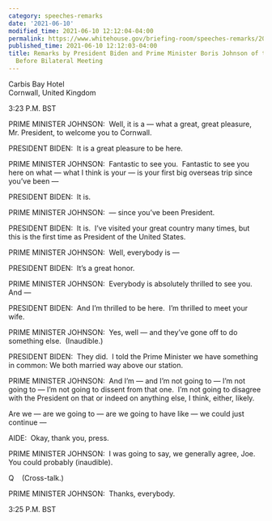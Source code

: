 ```yaml
---
category: speeches-remarks
date: '2021-06-10'
modified_time: 2021-06-10 12:12:04-04:00
permalink: https://www.whitehouse.gov/briefing-room/speeches-remarks/2021/06/10/remarks-by-president-biden-and-prime-minister-boris-johnson-of-the-united-kingdom-before-bilateral-meeting/
published_time: 2021-06-10 12:12:03-04:00
title: Remarks by President Biden and Prime Minister Boris Johnson of the United Kingdom
  Before Bilateral Meeting
---
```

 
Carbis Bay Hotel  
Cornwall, United Kingdom

3:23 P.M. BST  
  
PRIME MINISTER JOHNSON:  Well, it is a — what a great, great pleasure,
Mr. President, to welcome you to Cornwall.  
  
PRESIDENT BIDEN:  It is a great pleasure to be here.  
  
PRIME MINISTER JOHNSON:  Fantastic to see you.  Fantastic to see you
here on what — what I think is your — is your first big overseas trip
since you’ve been —  
  
PRESIDENT BIDEN:  It is.  
  
PRIME MINISTER JOHNSON:  — since you’ve been President.  
  
PRESIDENT BIDEN:  It is.  I’ve visited your great country many times,
but this is the first time as President of the United States.   
  
PRIME MINISTER JOHNSON:  Well, everybody is —  
  
PRESIDENT BIDEN:  It’s a great honor.   
  
PRIME MINISTER JOHNSON:  Everybody is absolutely thrilled to see you. 
And —  
  
PRESIDENT BIDEN:  And I’m thrilled to be here.  I’m thrilled to meet
your wife.  
  
PRIME MINISTER JOHNSON:  Yes, well — and they’ve gone off to do
something else.  (Inaudible.)  
  
PRESIDENT BIDEN:  They did.  I told the Prime Minister we have something
in common: We both married way above our station.   
  
PRIME MINISTER JOHNSON:  And I’m — and I’m not going to — I’m not going
to — I’m not going to dissent from that one.  I’m not going to disagree
with the President on that or indeed on anything else, I think, either,
likely.   
  
Are we — are we going to — are we going to have like — we could just
continue —  
  
AIDE:  Okay, thank you, press.  
  
PRIME MINISTER JOHNSON:  I was going to say, we generally agree, Joe. 
You could probably (inaudible).  
  
Q    (Cross-talk.)  
  
PRIME MINISTER JOHNSON:  Thanks, everybody.   
  
3:25 P.M. BST
